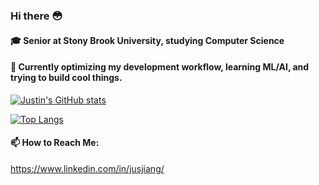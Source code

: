 ### Hi there 😳

#### 🎓 Senior at Stony Brook University, studying Computer Science

#### 🤔 Currently optimizing my development workflow, learning ML/AI, and trying to build cool things.

[![Justin's GitHub stats](https://github-readme-stats.vercel.app/api?username=nitsujiang&show_icons=true&theme=transparent)](https://github.com/nitsujiang/github-readme-stat)

[![Top Langs](https://github-readme-stats.vercel.app/api/top-langs/?username=nitsujiang&show_icons=true&theme=transparent)](https://github.com/nitsujiang/github-readme-stats)

#### 📫 How to Reach Me:
https://www.linkedin.com/in/jusjiang/
